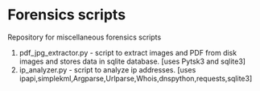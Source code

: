 # Forensics scripts
Repository for miscellaneous forensics scripts

1. pdf_jpg_extractor.py - script to extract images and PDF from disk images and stores data in sqlite database. [uses Pytsk3 and sqlite3]
2. ip_analyzer.py - script to analyze ip addresses. [uses ipapi,simplekml,Argparse,Urlparse,Whois,dnspython,requests,sqlite3]

